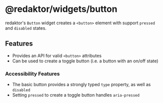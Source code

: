 # @redaktor/widgets/button

redaktor's `Button` widget creates a `<button>` element with support `pressed` and `disabled` states.

## Features

- Provides an API for valid `<button>` attributes
- Can be used to create a toggle button (i.e. a button with an on/off state)

### Accessibility Features

- The basic button provides a strongly typed `type` property, as well as `disabled`
- Setting `pressed` to create a toggle button handles `aria-pressed`
